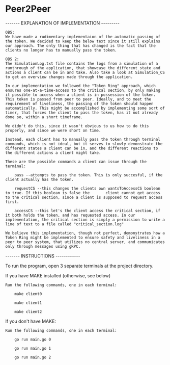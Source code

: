 # Peer2Peer

------- EXPLANATION OF IMPLEMENTATION ---------

    OBS:
    We have made a rudimentary implementaion of the automatic passing of the token. We decided to keep the below text since it still explains our approach. The only thing that has changed is the fact that the clients no longer has to manually pass the token. 

    OBS 2: 
    The SimulationLog.txt file contains the logs from a simulation of a runthrough of the application, that showcase the different state and actions a client can be in and take. Also take a look at Simulation_CS to get an overview changes made through the application.

    In our implementation we followed the "Token Ring" approach, which ensures one-at-a-time-access to the critical section, by only making it possible to access when a client is in possession of the token.
    This token is passed from peer to peer. Ideally, and to meet the requirement of liveliness, the passing of the token should happen automatically. This might be accomplished by implementing some sort of timer, that forces the client to pass the token, has it not already done so, within a short timeframe.

    We didn't do this, since it wasn't obvious to us how to do this properly, and since we were short on time.

    Instead, each client has to manually pass the token through terminal commands, which is not ideal, but it serves to slowly demonstrate the different states a client can be in, and the different reactions to the different actions a client might take.

    These are the possible commands a client can issue through the terminal:

        pass --attempts to pass the token. This is only succesful, if the client actually has the token.

        requestCS --this changes the clients own wantsToAccessCS boolean to true. If this boolean is false the       client cannot get access to the critical section, since a client is supposed to request access first.

        accessCS --this let's the client access the critical section, if it both holds the token, and has requested access. In our implementation, the critical section is simply a permission to write a line of text to a file called "critical_section.log"
    
    We believe this implementation, though not perfect, demonstrates how a Token Ring might be implemented to ensure safety and liveliness in a peer to peer system, that utilizes no central server, and communicates only through messages using gRPC.

------- INSTRUCTIONS ------------

To run the program, open 3 separate terminals at the project directory.

If you have MAKE installed (otherwise, see below)

    Run the following commands, one in each terminal:

        make client0

        make client1

        make client2

If you don't have MAKE:

    Run the following commands, one in each terminal:

        go run main.go 0

        go run main.go 1

        go run main.go 2
